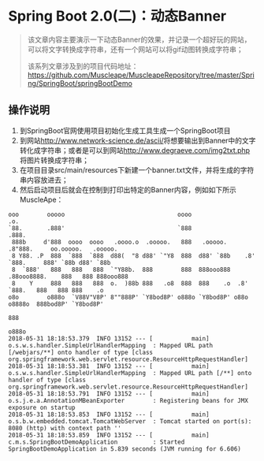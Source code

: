 # Spring Boot 2.0(二)：动态Banner

>该文章内容主要演示一下动态Banner的效果，并记录一个超好玩的网站，可以将文字转换成字符串，还有一个网站可以将gif动图转换成字符串；
>
>该系列文章涉及到的项目代码地址：<https://github.com/Muscleape/MuscleapeRepository/tree/master/Spring/SpringBoot/springBootDemo>

## 操作说明

1. 到SpringBoot官网使用项目初始化生成工具生成一个SpringBoot项目
2. 到网站<http://www.network-science.de/ascii/>将想要输出到Banner中的文字转化成字符串；或者是可以到网站<http://www.degraeve.com/img2txt.php>将图片转换成字符串；
3. 在项目目录src/main/resources下新建一个banner.txt文件，并将生成的字符串内容放进去；
4. 然后启动项目后就会在控制到打印出特定的Banner内容，例如如下所示MuscleApe：

```shell
ooo        ooooo                                oooo                  .o.
`88.       .888'                                `888                 .888.
 888b     d'888  oooo  oooo   .oooo.o  .ooooo.   888   .ooooo.      .8"888.     oo.ooooo.   .ooooo.
 8 Y88. .P  888  `888  `888  d88(  "8 d88' `"Y8  888  d88' `88b    .8' `888.     888' `88b d88' `88b
 8  `888'   888   888   888  `"Y88b.  888        888  888ooo888   .88ooo8888.    888   888 888ooo888
 8    Y     888   888   888  o.  )88b 888   .o8  888  888    .o  .8'     `888.   888   888 888    .o
o8o        o888o  `V88V"V8P' 8""888P' `Y8bod8P' o888o `Y8bod8P' o88o     o8888o  888bod8P' `Y8bod8P'
                                                                                 888
                                                                                o888o
2018-05-31 18:18:53.379  INFO 13152 --- [           main] o.s.w.s.handler.SimpleUrlHandlerMapping  : Mapped URL path [/webjars/**] onto handler of type [class org.springframework.web.servlet.resource.ResourceHttpRequestHandler]
2018-05-31 18:18:53.381  INFO 13152 --- [           main] o.s.w.s.handler.SimpleUrlHandlerMapping  : Mapped URL path [/**] onto handler of type [class org.springframework.web.servlet.resource.ResourceHttpRequestHandler]
2018-05-31 18:18:53.791  INFO 13152 --- [           main] o.s.j.e.a.AnnotationMBeanExporter        : Registering beans for JMX exposure on startup
2018-05-31 18:18:53.853  INFO 13152 --- [           main] o.s.b.w.embedded.tomcat.TomcatWebServer  : Tomcat started on port(s): 8080 (http) with context path ''
2018-05-31 18:18:53.859  INFO 13152 --- [           main] c.m.s.SpringBootDemoApplication          : Started SpringBootDemoApplication in 5.839 seconds (JVM running for 6.606)
```